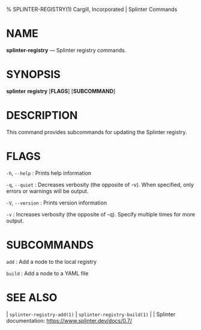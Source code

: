 % SPLINTER-REGISTRY(1) Cargill, Incorporated | Splinter Commands
<!--
  Copyright 2018-2022 Cargill Incorporated
  Licensed under Creative Commons Attribution 4.0 International License
  https://creativecommons.org/licenses/by/4.0/
-->

NAME
====

**splinter-registry** — Splinter registry commands.

SYNOPSIS
========

**splinter** **registry** \[**FLAGS**\] \[**SUBCOMMAND**\]

DESCRIPTION
===========

This command provides subcommands for updating the Splinter registry.

FLAGS
=====

`-h`, `--help`
: Prints help information

`-q`, `--quiet`
: Decreases verbosity (the opposite of -v). When specified, only errors or
  warnings will be output.

`-V`, `--version`
: Prints version information

`-v`
: Increases verbosity (the opposite of -q). Specify multiple times for more
  output.

SUBCOMMANDS
===========

`add`
: Add a node to the local registry

`build`
: Add a node to a YAML file

SEE ALSO
========
| `splinter-registry-add(1)`
| `splinter-registry-build(1)`
|
| Splinter documentation: https://www.splinter.dev/docs/0.7/
